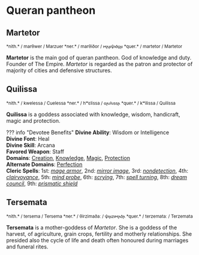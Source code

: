 # Queran pantheon

## Martetor

<small>
*nith.*  / marθwer / Marzuer   
*ner.*  / marθiðor / 𐌼𐌰𐍂𐌸𐌹𐌳𐍉𐍂  
*quer.*  / martetor / Martetor 
</small>

**Martetor** is the main god of queran pantheon. God of knowledge and duty. Founder of The Empire. *Martetor* is regarded as the patron and protector of majority of cities and defensive structures.

## Quilissa
 
<small>
*nith.*  / kwelessa / Cuelessa   
*ner.*  / hʷɛlissa / 𐍈𐌰𐌹𐌻𐌹𐍃𐍃𐌰    
*quer.*  / kʷilissa / Quilissa   
</small>

**Quilissa** is a goddess associated with knowledge, wisdom, handicraft, magic and protection.


??? info "Devotee Benefits"
    **Divine Ability**: Wisdom or Intelligence  
    **Divine Font**: Heal  
    **Divine Skill**: Arcana  
    **Favored Weapon**: Staff  
    **Domains**: [Creation](https://2e.aonprd.com/Domains.aspx?ID=5), [Knowledge](https://2e.aonprd.com/Domains.aspx?ID=17), [Magic](https://2e.aonprd.com/Domains.aspx?ID=19), [Protection](https://2e.aonprd.com/Domains.aspx?ID=27)  
    **Alternate Domains**: [Perfection](https://2e.aonprd.com/Domains.aspx?ID=26)  
    **Cleric Spells**: 1st: [*mage armor*](https://2e.aonprd.com/Spells.aspx?ID=176), 2nd: [*mirror image*](https://2e.aonprd.com/Spells.aspx?ID=197), 3rd: [*nondetection*](https://2e.aonprd.com/Spells.aspx?ID=209), 4th: [*clairvoyance*](https://2e.aonprd.com/Spells.aspx?ID=40), 5th: [*mind probe*](https://2e.aonprd.com/Spells.aspx?ID=193), 6th: [*scrying*](https://2e.aonprd.com/Spells.aspx?ID=268), 7th: [*spell turning*](https://2e.aonprd.com/Spells.aspx?ID=297), 8th: [*dream council*](https://2e.aonprd.com/Spells.aspx?ID=89), 9th: [*prismatic shield*](https://2e.aonprd.com/Spells.aspx?ID=838)


## Tersemata

<small>
*nith.*  / tersema / Tersema   
*ner.*  / θirzimaðaː / 𐌸𐌹𐍂𐌶𐌹𐌼𐌰𐌳𐌰  
*quer.*  / terzemataː / Terzemata 
</small>

**Tersemata** is a mother-goddess of *Martetor*. She is a goddess of the harvest, of agriculture, grain crops, fertility and motherly relationships. She presided also the cycle of life and death often honoured during marriages and funeral rites.